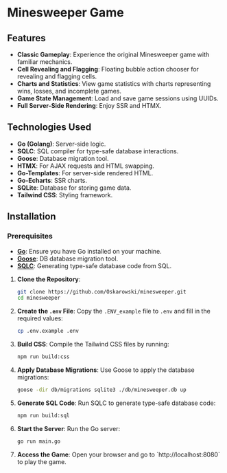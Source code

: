 # Minesweeper Game

## Features

- **Classic Gameplay**: Experience the original Minesweeper game with familiar mechanics.
- **Cell Revealing and Flagging**: Floating bubble action chooser for revealing and flagging cells.
- **Charts and Statistics**: View game statistics with charts representing wins, losses, and incomplete games.
- **Game State Management**: Load and save game sessions using UUIDs.
- **Full Server-Side Rendering**: Enjoy SSR and HTMX.

## Technologies Used

- **Go (Golang)**: Server-side logic.
- **SQLC**: SQL compiler for type-safe database interactions.
- **Goose**: Database migration tool.
- **HTMX**: For AJAX requests and HTML swapping.
- **Go-Templates**: For server-side rendered HTML.
- **Go-Echarts**: SSR charts.
- **SQLite**: Database for storing game data.
- **Tailwind CSS**: Styling framework.

## Installation

### Prerequisites

- [**Go**](https://golang.org/dl/): Ensure you have Go installed on your machine.
- [**Goose**](https://github.com/pressly/goose): DB database migration tool.
- [**SQLC**](https://sqlc.dev/): Generating type-safe database code from SQL.

1. **Clone the Repository**:
   ```bash
   git clone https://github.com/Oskarowski/minesweeper.git
   cd minesweeper
   ```
2. **Create the `.env` File**:
   Copy the `.ENV_example` file to `.env` and fill in the required values:

   ```bash
   cp .env.example .env
   ```

3. **Build CSS**:
   Compile the Tailwind CSS files by running:

   ```bash
   npm run build:css
   ```

4. **Apply Database Migrations**:
   Use Goose to apply the database migrations:

   ```bash
   goose -dir db/migrations sqlite3 ./db/minesweeper.db up
   ```

5. **Generate SQL Code**:
   Run SQLC to generate type-safe database code:

   ```bash
   npm run build:sql
   ```

6. **Start the Server**:
   Run the Go server:

   ```bash
   go run main.go
   ```

7. **Access the Game**:
   Open your browser and go to \`http://localhost:8080\` to play the game.
